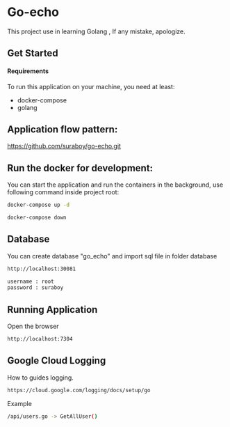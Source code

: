 # Go-echo
This project use in learning Golang , If any mistake, apologize.

Get Started
-----------

#### Requirements

To run this application on your machine, you need at least:

* docker-compose
* golang


Application flow pattern:
---------------------
https://github.com/suraboy/go-echo.git

Run the docker for development:
---------------------
You can start the application and run the containers in the background, use following command inside project root:

```bash
docker-compose up -d
```
```bash
docker-compose down
```
Database
------------------------------------
You can create database "go_echo" and import sql file in folder database
```bash
http://localhost:30081
```
```bash
username : root 
password : suraboy
```

Running Application
------------------------------------
Open the browser
```bash
http://localhost:7304
```

Google Cloud Logging
------------------------------------
How to guides logging.
```bash
https://cloud.google.com/logging/docs/setup/go
```
Example
```bash
/api/users.go -> GetAllUser()
```


